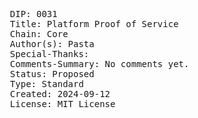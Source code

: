 <pre>
  DIP: 0031
  Title: Platform Proof of Service
  Chain: Core
  Author(s): Pasta
  Special-Thanks:
  Comments-Summary: No comments yet.
  Status: Proposed
  Type: Standard
  Created: 2024-09-12
  License: MIT License
</pre>

